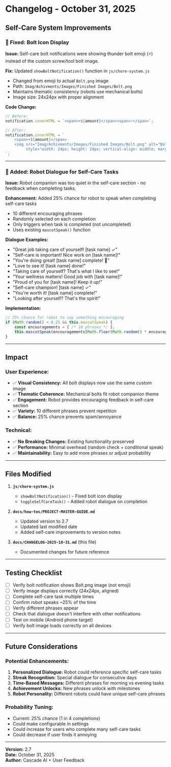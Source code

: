 # Changelog - October 31, 2025

## Self-Care System Improvements

### 🔩 Fixed: Bolt Icon Display
**Issue:** Self-care bolt notifications were showing thunder bolt emoji (⚡) instead of the custom screw/tool bolt image.

**Fix:** Updated `showBoltNotification()` function in `js/chore-system.js`
- Changed from emoji to actual `Bolt.png` image
- Path: `Imag/Achivments/Images/Finished Images/Bolt.png`
- Maintains thematic consistency (robots use mechanical bolts)
- Image size: 24x24px with proper alignment

**Code Change:**
```javascript
// Before:
notification.innerHTML = `<span>+${amount}</span><span>⚡</span>`;

// After:
notification.innerHTML = `
    <span>+${amount}</span>
    <img src="Imag/Achivments/Images/Finished Images/Bolt.png" alt="Bolt" 
         style="width: 24px; height: 24px; vertical-align: middle; margin-left: 4px;">
`;
```

---

### 🤖 Added: Robot Dialogue for Self-Care Tasks
**Issue:** Robot companion was too quiet in the self-care section - no feedback when completing tasks.

**Enhancement:** Added 25% chance for robot to speak when completing self-care tasks
- 10 different encouraging phrases
- Randomly selected on each completion
- Only triggers when task is completed (not uncompleted)
- Uses existing `mascotSpeak()` function

**Dialogue Examples:**
- "Great job taking care of yourself! [task name] ✓"
- "Self-care is important! Nice work on [task name]!"
- "You're doing great! [task name] complete! 💚"
- "Love to see it! [task name] done!"
- "Taking care of yourself? That's what I like to see!"
- "Your wellness matters! Good job with [task name]!"
- "Proud of you for [task name]! Keep it up!"
- "Self-care champion! [task name] ✓"
- "You're worth it! [task name] complete!"
- "Looking after yourself? That's the spirit!"

**Implementation:**
```javascript
// 25% chance for robot to say something encouraging
if (Math.random() < 0.25 && this.mascotSpeak) {
    const encouragements = [ /* 10 phrases */ ];
    this.mascotSpeak(encouragements[Math.floor(Math.random() * encouragements.length)]);
}
```

---

## Impact

### User Experience:
- ✅ **Visual Consistency:** All bolt displays now use the same custom image
- ✅ **Thematic Coherence:** Mechanical bolts fit robot companion theme
- ✅ **Engagement:** Robot provides encouraging feedback in self-care section
- ✅ **Variety:** 10 different phrases prevent repetition
- ✅ **Balance:** 25% chance prevents spam/annoyance

### Technical:
- ✅ **No Breaking Changes:** Existing functionality preserved
- ✅ **Performance:** Minimal overhead (random check + conditional speak)
- ✅ **Maintainability:** Easy to add more phrases or adjust probability

---

## Files Modified

1. **`js/chore-system.js`**
   - `showBoltNotification()` - Fixed bolt icon display
   - `toggleSelfCareTask()` - Added robot dialogue on completion

2. **`docs/how-tos/PROJECT-MASTER-GUIDE.md`**
   - Updated version to 2.7
   - Updated last modified date
   - Added self-care improvements to version notes

3. **`docs/CHANGELOG-2025-10-31.md`** (this file)
   - Documented changes for future reference

---

## Testing Checklist

- [ ] Verify bolt notification shows Bolt.png image (not emoji)
- [ ] Verify image displays correctly (24x24px, aligned)
- [ ] Complete self-care task multiple times
- [ ] Confirm robot speaks ~25% of the time
- [ ] Verify different phrases appear
- [ ] Check that dialogue doesn't interfere with other notifications
- [ ] Test on mobile (Android phone target)
- [ ] Verify bolt image loads correctly on all devices

---

## Future Considerations

### Potential Enhancements:
1. **Personalized Dialogue:** Robot could reference specific self-care tasks
2. **Streak Recognition:** Special dialogue for consecutive days
3. **Time-Based Messages:** Different phrases for morning vs evening tasks
4. **Achievement Unlocks:** New phrases unlock with milestones
5. **Robot Personality:** Different robots could have unique self-care phrases

### Probability Tuning:
- Current: 25% chance (1 in 4 completions)
- Could make configurable in settings
- Could increase for users who complete many self-care tasks
- Could decrease if user finds it annoying

---

**Version:** 2.7  
**Date:** October 31, 2025  
**Author:** Cascade AI + User Feedback
